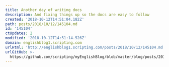 ```yaml
---
title: Another day of writing docs
description: And fixing things up so the docs are easy to follow
created: '2018-10-12T14:51:04.182Z'
path: posts/2018/10/12/145104.md
id: '145104'
ctUpdates: 2
modified: '2018-10-12T14:51:14.526Z'
domain: englishblog1.scripting.com
urlHtml: 'http://englishblog1.scripting.com/posts/2018/10/12/145104.md'
urlGitHub: >-
  https://github.com/scripting/myEnglishBlog/blob/master/blog/posts/2018/10/12/145104.md
---
```

